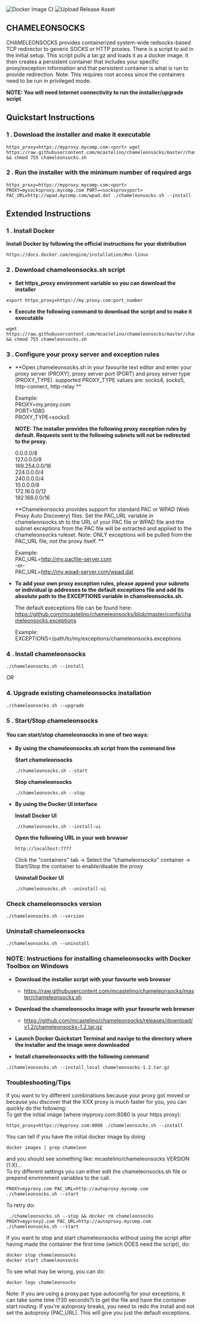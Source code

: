 ![Docker Image CI](https://github.com/mcastelino/chameleonsocks/workflows/Docker%20Image%20CI/badge.svg)
![Upload Release Asset](https://github.com/mcastelino/chameleonsocks/workflows/Upload%20Release%20Asset/badge.svg)

## CHAMELEONSOCKS

CHAMELEONSOCKS provides containerized system-wide redsocks-based TCP redirector to generic SOCKS or HTTP proxies.  There is a script to aid in the initial setup.  This script pulls a tar.gz and loads it as a docker image. It then creates a persistent container that includes your specific proxy/exception information and that persistent container is what is run to provide redirection. Note: This requires root access since the containers need to be run in privileged mode.

**NOTE: You will need Internet connectivity to run the installer/upgrade script**
##  Quickstart Instructions

### 1 . Download the installer and make it executable

```
https_proxy=https://myproxy.mycomp.com:<port> wget https://raw.githubusercontent.com/mcastelino/chameleonsocks/master/chameleonsocks.sh && chmod 755 chameleonsocks.sh
```
### 2 . Run the installer with the minimum number of required args

```
https_proxy=https://myproxy.mycomp.com:<port> PROXY=mysocksproxy.mycomp.com PORT=<socksproxyport> PAC_URL=http://wpad.mycomp.com/wpad.dat ./chameleonsocks.sh --install
```


## Extended Instructions
###  1 . Install Docker

**Install Docker by following the official instructions for your distribution**

```
https://docs.docker.com/engine/installation/#on-linux
```

###  2 . Download chameleonsocks.sh script

* **Set https_proxy environment variable so you can download the installer**

```
export https_proxy=https://my.proxy.com:port_number
```


* **Execute the following command to download the script and to make it executable**

```
wget https://raw.githubusercontent.com/mcastelino/chameleonsocks/master/chameleonsocks.sh && chmod 755 chameleonsocks.sh
```

###  3 . Configure your proxy server and exception rules

* **Open chameleonsocks.sh in your favourite text editor and enter your proxy server (PROXY), proxy server port (PORT) and proxy server type (PROXY_TYPE). supported PROXY_TYPE values are: socks4, socks5, http-connect, http-relay **

  Example:<br>
  PROXY=my.proxy.com<br>
  PORT=1080<br>
  PROXY_TYPE=socks5

  **NOTE: The installer provides the following proxy exception rules by default. Requests sent to the following subnets will not
  be redirected to the proxy.**

  0.0.0.0/8<br>
  127.0.0.0/8<br>
  169.254.0.0/16<br>
  224.0.0.0/4<br>
  240.0.0.0/4<br>
  10.0.0.0/8<br>
  172.16.0.0/12<br>
  192.168.0.0/16<br>

  **Chameleonsocks provides support for standard PAC or WPAD (Web Proxy Auto Discovery) files. Set the PAC_URL variable in chameleonsocks.sh to the URL of your PAC file or WPAD file and the subnet exceptions from the PAC file will be extracted and applied to the chameleonsocks ruleset.  Note: ONLY exceptions will be pulled from the PAC_URL file, not the proxy itself. **

  Example:<br>
  PAC_URL=http://my.pacfile-server.com<br>
-or-<br>
  PAC_URL=http://my.wpad-server.com/wpad.dat<br>

* **To add your own proxy exception rules, please append your subnets or individual ip addresses to the default exceptions file
and add its absolute path to the EXCEPTIONS variable in chameleonsocks.sh.**

  The default execeptions file can be found here:
  https://github.com/mcastelino/chameleonsocks/blob/master/confs/chameleonsocks.exceptions

  Example:<br>
  EXCEPTIONS=/path/to/my/exceptions/chameleonsocks.exceptions

###  4 . Install chameleonsocks
```
./chameleonsocks.sh --install
```

*OR*

###  4. Upgrade existing chameleonsocks installation  ##

```
./chameleonsocks.sh --upgrade
```

### 5 . **Start/Stop chameleonsocks**

#### **You can start/stop chameleonsocks in one of two ways:**

* **By using the chameleonsocks.sh script from the command line**

  **Start chameleonsocks**
  ```
  ./chameleonsocks.sh --start
  ```

  **Stop chameleonsocks**
  ```
  ./chameleonsocks.sh --stop
  ```

* **By using the Docker UI interface**

  **Install Docker UI**
  ```
  ./chameleonsocks.sh --install-ui
  ```

  **Open the following URL in your web browser**

  ```
  http://localhost:7777
  ```

  Click the "containers" tab -> Select the "chameleonsocks" container -> Start/Stop the container to enable/disable the proxy

  **Uninstall Docker UI**

  ```
  ./chameleonsocks.sh --uninstall-ui
  ```

### **Check chameleonsocks version**

```
./chameleonsocks.sh --version
```

### **Uninstall chameleonsocks**
```
./chameleonsocks.sh --uninstall
```

### **NOTE: Instructions for installing chameleonsocks with Docker Toolbox on Windows**

*  **Download the installer script with your favourte web browser**

   *  https://raw.githubusercontent.com/mcastelino/chameleonsocks/master/chameleonsocks.sh

*  **Download the chameleonsocks image with your favourte web browser**

   *  https://github.com/mcastelino/chameleonsocks/releases/download/v1.2/chameleonsocks-1.2.tar.gz

*  **Launch Docker Quickstart Terminal and navige to the directory where the installer and the image were downloaded**

*  **Install chameleonsocks with the following command**

  ```
  ./chameleonsocks.sh --install_local chameleonsocks-1.2.tar.gz

  ```

### **Troubleshooting/Tips**
If you want to try different combinations because your proxy got moved
or because you discover that the XXX proxy is much faster for you,
you can quickly do the following:<br>
To get the initial image (where myproxy.com:8080 is your https proxy):<br>
```
https_proxy=https://myproxy.com:8080 ./chameleonsocks.sh --install
```
You can tell if you have the initial docker image by doing
```
docker images | grep chameleon
```
and you should see something like: mcastelino/chameleonsocks  VERSION (1.X)...<br>
To try different settings you can either edit the chameleonsocks.sh file or prepend environment variables to the call.
```
PROXY=myproxy.com PAC_URL=http://autoproxy.mycomp.com ./chameleonsocks.sh --start
```
To retry do:
```
 ./chameleonsocks.sh --stop && docker rm chameleonsocks
PROXY=myproxy2.com PAC_URL=http://autoproxy.mycomp.com ./chameleonsocks.sh --start
```
If you want to stop and start chameleonsocks without using the script after having made the container
the first time (which DOES need the script), do:
```
docker stop chameleonsocks
docker start chameleonsocks
```
To see what may be wrong, you can do:
```
docker logs chameleonsocks
```
Note: if you are using a proxy.pac type autoconfig for your exceptions, it can take some time
(?30 seconds?) to get the file and have the container start routing.  If you're autoproxy breaks,
you need to redo the install and not set the autoproxy (PAC_URL).  This will give you just the
default exceptions.
